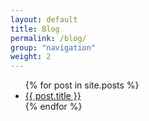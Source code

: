 ```yaml
---
layout: default
title: Blog
permalink: /blog/
group: "navigation"
weight: 2
---
```


<ul>
  {% for post in site.posts %}
    <li>
      <a href="{{ post.url }}">{{ post.title }}</a>
    </li>
  {% endfor %}
</ul>
